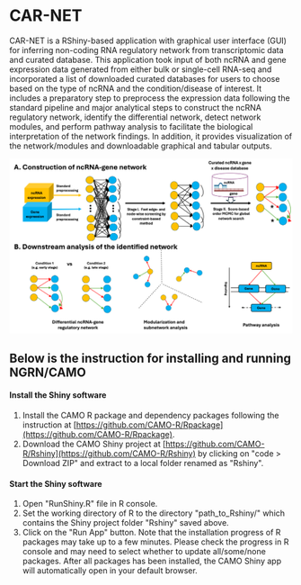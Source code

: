 # CAR-NET
CAR-NET is a RShiny-based application with graphical user interface (GUI) for inferring non-coding RNA regulatory network from transcriptomic data and curated database. This application took input of both ncRNA and gene expression data generated from either bulk or single-cell RNA-seq and incorporated a list of downloaded curated databases for users to choose based on the type of ncRNA and the condition/disease of interest. It includes a preparatory step to preprocess the expression data following the standard pipeline and major analytical steps to construct the ncRNA regulatory network, identify the differential network, detect network modules, and perform pathway analysis to facilitate the biological interpretation of the network findings. In addition, it provides visualization of the network/modules and downloadable graphical and tabular outputs. 

![Alt text](./flowchart.png)

## Below is the instruction for installing and running NGRN/CAMO
#### Install the Shiny software
1. Install the CAMO R package and dependency packages following the instruction at [https://github.com/CAMO-R/Rpackage](https://github.com/CAMO-R/Rpackage).
2. Download the CAMO Shiny project at [https://github.com/CAMO-R/Rshiny](https://github.com/CAMO-R/Rshiny) by clicking on "code > Download ZIP" and extract to a local folder renamed as "Rshiny".

#### Start the Shiny software
1. Open "RunShiny.R" file in R console.
2. Set the working directory of R to the directory "path\_to\_Rshiny/" which contains the Shiny project folder "Rshiny" saved above.
3. Click on the "Run App" button.
Note that the installation progress of R packages may take up to a few minutes. Please check the progress in R console and may need to select whether to update all/some/none packages. After all packages has been installed, the CAMO Shiny app will automatically open in your default browser.


